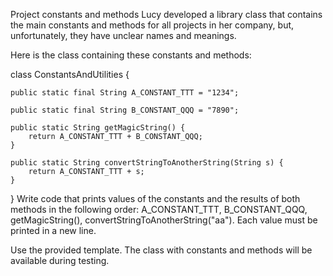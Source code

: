 Project constants and methods
Lucy developed a library class that contains the main constants and methods for all projects in her company, but, unfortunately, they have unclear names and meanings.

Here is the class containing these constants and methods:

class ConstantsAndUtilities {

    public static final String A_CONSTANT_TTT = "1234";

    public static final String B_CONSTANT_QQQ = "7890";

    public static String getMagicString() {
        return A_CONSTANT_TTT + B_CONSTANT_QQQ;
    }

    public static String convertStringToAnotherString(String s) {
        return A_CONSTANT_TTT + s;
    }
}
Write code that prints values of the constants and the results of both methods in the following order: A_CONSTANT_TTT, B_CONSTANT_QQQ, getMagicString(), convertStringToAnotherString("aa"). Each value must be printed in a new line.

Use the provided template. The class with constants and methods will be available during testing.


